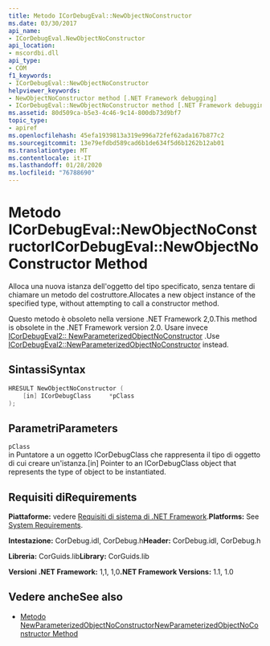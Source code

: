 ```yaml
---
title: Metodo ICorDebugEval::NewObjectNoConstructor
ms.date: 03/30/2017
api_name:
- ICorDebugEval.NewObjectNoConstructor
api_location:
- mscordbi.dll
api_type:
- COM
f1_keywords:
- ICorDebugEval::NewObjectNoConstructor
helpviewer_keywords:
- NewObjectNoConstructor method [.NET Framework debugging]
- ICorDebugEval::NewObjectNoConstructor method [.NET Framework debugging]
ms.assetid: 80d509ca-b5e3-4c46-9c14-800db73d9bf7
topic_type:
- apiref
ms.openlocfilehash: 45efa1939813a319e996a72fef62ada167b877c2
ms.sourcegitcommit: 13e79efdbd589cad6b1de634f5d6b1262b12ab01
ms.translationtype: MT
ms.contentlocale: it-IT
ms.lasthandoff: 01/28/2020
ms.locfileid: "76788690"
---
```

# <a name="icordebugevalnewobjectnoconstructor-method"></a><span data-ttu-id="fd282-102">Metodo ICorDebugEval::NewObjectNoConstructor</span><span class="sxs-lookup"><span data-stu-id="fd282-102">ICorDebugEval::NewObjectNoConstructor Method</span></span>
<span data-ttu-id="fd282-103">Alloca una nuova istanza dell'oggetto del tipo specificato, senza tentare di chiamare un metodo del costruttore.</span><span class="sxs-lookup"><span data-stu-id="fd282-103">Allocates a new object instance of the specified type, without attempting to call a constructor method.</span></span>  
  
 <span data-ttu-id="fd282-104">Questo metodo è obsoleto nella versione .NET Framework 2,0.</span><span class="sxs-lookup"><span data-stu-id="fd282-104">This method is obsolete in the .NET Framework version 2.0.</span></span> <span data-ttu-id="fd282-105">Usare invece [ICorDebugEval2:: NewParameterizedObjectNoConstructor](icordebugeval2-newparameterizedobjectnoconstructor-method.md) .</span><span class="sxs-lookup"><span data-stu-id="fd282-105">Use [ICorDebugEval2::NewParameterizedObjectNoConstructor](icordebugeval2-newparameterizedobjectnoconstructor-method.md) instead.</span></span>  
  
## <a name="syntax"></a><span data-ttu-id="fd282-106">Sintassi</span><span class="sxs-lookup"><span data-stu-id="fd282-106">Syntax</span></span>  
  
```cpp  
HRESULT NewObjectNoConstructor (  
    [in] ICorDebugClass     *pClass  
);  
```  
  
## <a name="parameters"></a><span data-ttu-id="fd282-107">Parametri</span><span class="sxs-lookup"><span data-stu-id="fd282-107">Parameters</span></span>  
 `pClass`  
 <span data-ttu-id="fd282-108">in Puntatore a un oggetto ICorDebugClass che rappresenta il tipo di oggetto di cui creare un'istanza.</span><span class="sxs-lookup"><span data-stu-id="fd282-108">[in] Pointer to an ICorDebugClass object that represents the type of object to be instantiated.</span></span>  
  
## <a name="requirements"></a><span data-ttu-id="fd282-109">Requisiti di</span><span class="sxs-lookup"><span data-stu-id="fd282-109">Requirements</span></span>  
 <span data-ttu-id="fd282-110">**Piattaforme:** vedere [Requisiti di sistema di .NET Framework](../../../../docs/framework/get-started/system-requirements.md).</span><span class="sxs-lookup"><span data-stu-id="fd282-110">**Platforms:** See [System Requirements](../../../../docs/framework/get-started/system-requirements.md).</span></span>  
  
 <span data-ttu-id="fd282-111">**Intestazione:** CorDebug.idl, CorDebug.h</span><span class="sxs-lookup"><span data-stu-id="fd282-111">**Header:** CorDebug.idl, CorDebug.h</span></span>  
  
 <span data-ttu-id="fd282-112">**Libreria:** CorGuids.lib</span><span class="sxs-lookup"><span data-stu-id="fd282-112">**Library:** CorGuids.lib</span></span>  
  
 <span data-ttu-id="fd282-113">**Versioni .NET Framework:** 1,1, 1,0</span><span class="sxs-lookup"><span data-stu-id="fd282-113">**.NET Framework Versions:** 1.1, 1.0</span></span>  
  
## <a name="see-also"></a><span data-ttu-id="fd282-114">Vedere anche</span><span class="sxs-lookup"><span data-stu-id="fd282-114">See also</span></span>

- [<span data-ttu-id="fd282-115">Metodo NewParameterizedObjectNoConstructor</span><span class="sxs-lookup"><span data-stu-id="fd282-115">NewParameterizedObjectNoConstructor Method</span></span>](icordebugeval2-newparameterizedobjectnoconstructor-method.md)
